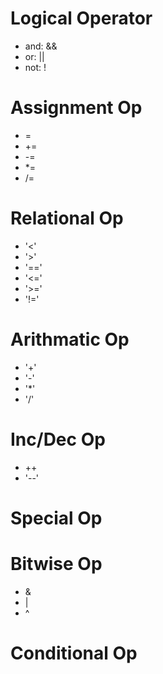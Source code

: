 # Logical Operator
- and: &&
- or: ||
- not: !
# Assignment Op
- =
- +=
- -=
- *=
- /=
# Relational Op
- '<'
- '>'
- '=='
- '<='
- '>='
- '!='
# Arithmatic Op
- '+'
- '-'
- '*'
- '/'

# Inc/Dec Op
- ++
- '--'
# Special Op

# Bitwise Op
- &
- |
- ^
# Conditional Op